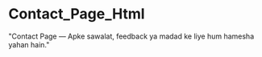 # Contact_Page_Html
"Contact Page — Apke sawalat, feedback ya madad ke liye hum hamesha yahan hain."

